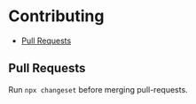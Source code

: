# Contributing

- [Pull Requests](#pull-requests)

## Pull Requests

Run `npx changeset` before merging pull-requests.
